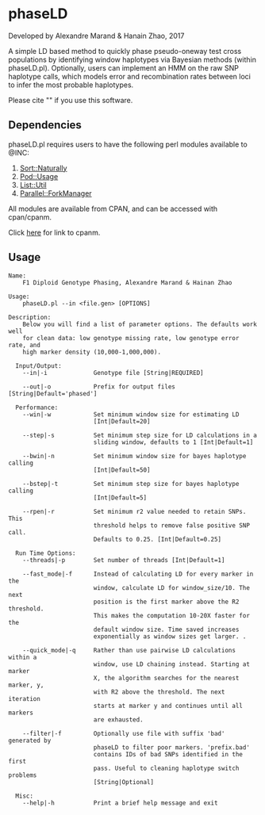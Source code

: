 # phaseLD
Developed by Alexandre Marand & Hanain Zhao, 2017

A simple LD based method to quickly phase pseudo-oneway test cross populations by identifying window haplotypes via Bayesian methods (within phaseLD.pl). Optionally, users can implement an HMM on the raw SNP haplotype calls, which models error and recombination rates between loci to infer the most probable haplotypes.

Please cite "" if you use this software.  

## Dependencies
phaseLD.pl requires users to have the following perl modules available to @INC:

1) [Sort::Naturally](http://search.cpan.org/~bingos/Sort-Naturally-1.03/lib/Sort/Naturally.pm)
2) [Pod::Usage](http://search.cpan.org/~marekr/Pod-Usage-1.69/lib/Pod/Usage.pm)
3) [List::Util](http://search.cpan.org/~pevans/Scalar-List-Utils-1.47/lib/List/Util.pm)
4) [Parallel::ForkManager](search.cpan.org/~yanick/Parallel-ForkM…)

All modules are available from CPAN, and can be accessed with cpan/cpanm.

Click [here] for link to cpanm.

[here]: http://search.cpan.org/~miyagawa/Menlo-1.9004/script/cpanm-menlo

## Usage
```
Name:
    F1 Diploid Genotype Phasing, Alexandre Marand & Hainan Zhao

Usage:
    phaseLD.pl --in <file.gen> [OPTIONS]

Description:
    Below you will find a list of parameter options. The defaults work well
    for clean data: low genotype missing rate, low genotype error rate, and
    high marker density (10,000-1,000,000).

  Input/Output:
    --in|-i             Genotype file [String|REQUIRED]

    --out|-o            Prefix for output files [String|Default='phased']

  Performance:
    --win|-w            Set minimum window size for estimating LD
                        [Int|Default=20]

    --step|-s           Set minimum step size for LD calculations in a
                        sliding window, defaults to 1 [Int|Default=1]

    --bwin|-n           Set minimum window size for bayes haplotype calling
                        [Int|Default=50]

    --bstep|-t          Set minimum step size for bayes haplotype calling
                        [Int|Default=5]

    --rpen|-r           Set minimum r2 value needed to retain SNPs. This
                        threshold helps to remove false positive SNP call.
                        Defaults to 0.25. [Int|Default=0.25]

  Run Time Options:
    --threads|-p        Set number of threads [Int|Default=1]

    --fast_mode|-f      Instead of calculating LD for every marker in the
                        window, calculate LD for window_size/10. The next
                        position is the first marker above the R2 threshold.
                        This makes the computation 10-20X faster for the
                        default window size. Time saved increases
                        exponentially as window sizes get larger. .

    --quick_mode|-q     Rather than use pairwise LD calculations within a
                        window, use LD chaining instead. Starting at marker
                        X, the algorithm searches for the nearest marker, y,
                        with R2 above the threshold. The next iteration
                        starts at marker y and continues until all markers
                        are exhausted.

    --filter|-f         Optionally use file with suffix 'bad' generated by
                        phaseLD to filter poor markers. 'prefix.bad'
                        contains IDs of bad SNPs identified in the first
                        pass. Useful to cleaning haplotype switch problems
                        [String|Optional]

  Misc:
    --help|-h           Print a brief help message and exit
```
